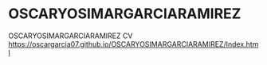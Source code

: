 # OSCARYOSIMARGARCIARAMIREZ
OSCARYOSIMARGARCIARAMIREZ CV
https://oscargarcia07.github.io/OSCARYOSIMARGARCIARAMIREZ/Index.html
